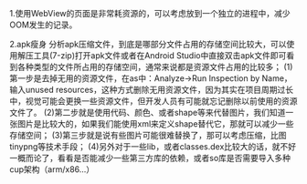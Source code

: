 1.使用WebView的页面是非常耗资源的，可以考虑放到一个独立的进程中，减少OOM发生的记录。

2.apk瘦身
分析apk压缩文件，到底是哪部分文件占用的存储空间比较大，可以使用解压工具(7-zip)打开apk文件或者在Android Studio中直接双击apk文件即可看到各种类型的文件所占用的存储空间，通常来说都是资源文件占用的比较多；
(1)第一步是去掉无用的资源文件，在as中：Analyze->Run Inspection by Name，输入unused resources，这种方式删除无用资源文件，因为其实在项目周期过长中，视觉可能会更换一些资源文件，但开发人员有可能就忘记删除以前使用的资源文件了。
(2)第二步就是使用代码、颜色、或者shape等来代替图片，我们知道一张图片是比较大的，如果我们能使用xml来定义shape替代它，那就可以减少一些存储空间；
(3)第三步就是说有些图片可能很难替换了，那可以考虑压缩，比图tinypng等技术手段；
(4)另外对于一些lib，或者classes.dex比较大的话，就不好一概而论了，看看是否能减少一些第三方库的依赖，或者so库是否需要导入多种cup架构（arm/x86...）